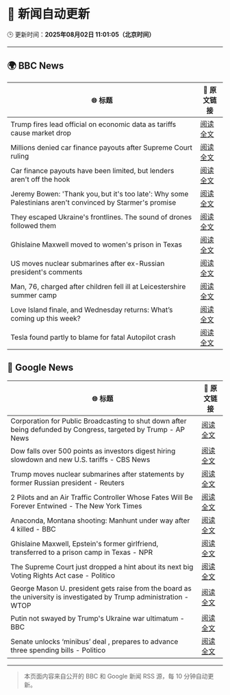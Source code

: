 # 🧠 新闻自动更新

🕒 更新时间：**2025年08月02日 11:01:05（北京时间）**

---

## 🌍 BBC News

| 🌐 标题 | 🔗 原文链接 |
|--------|-------------|
| Trump fires lead official on economic data as tariffs cause market drop | [阅读全文](https://www.bbc.com/news/articles/cvg3xrrzdr0o?at_medium=RSS&at_campaign=rss) |
| Millions denied car finance payouts after Supreme Court ruling | [阅读全文](https://www.bbc.com/news/articles/cj9w0dj0yjyo?at_medium=RSS&at_campaign=rss) |
| Car finance payouts have been limited, but lenders aren't off the hook | [阅读全文](https://www.bbc.com/news/articles/c9qy7wy4ey1o?at_medium=RSS&at_campaign=rss) |
| Jeremy Bowen: 'Thank you, but it's too late': Why some Palestinians aren't convinced by Starmer's promise | [阅读全文](https://www.bbc.com/news/articles/cd6n0eeqp54o?at_medium=RSS&at_campaign=rss) |
| They escaped Ukraine's frontlines. The sound of drones followed them | [阅读全文](https://www.bbc.com/news/articles/c23gjk7dlvlo?at_medium=RSS&at_campaign=rss) |
| Ghislaine Maxwell moved to women's prison in Texas | [阅读全文](https://www.bbc.com/news/articles/czd049y2qymo?at_medium=RSS&at_campaign=rss) |
| US moves nuclear submarines after ex-Russian president's comments | [阅读全文](https://www.bbc.com/news/articles/c93dgr2dd53o?at_medium=RSS&at_campaign=rss) |
| Man, 76, charged after children fell ill at Leicestershire summer camp | [阅读全文](https://www.bbc.com/news/articles/c4gz32kp0d0o?at_medium=RSS&at_campaign=rss) |
| Love Island finale, and Wednesday returns: What’s coming up this week? | [阅读全文](https://www.bbc.com/news/articles/c15l4kv45v5o?at_medium=RSS&at_campaign=rss) |
| Tesla found partly to blame for fatal Autopilot crash | [阅读全文](https://www.bbc.com/news/articles/c93dqpkwx4xo?at_medium=RSS&at_campaign=rss) |

## 📰 Google News

| 🌐 标题 | 🔗 原文链接 |
|--------|-------------|
| Corporation for Public Broadcasting to shut down after being defunded by Congress, targeted by Trump - AP News | [阅读全文](https://news.google.com/rss/articles/CBMingFBVV95cUxOSXp1M2I5VkFzX2FYanpxeGNOZGYwQ1doOWVqOWpDM2pwX2JlampsbE90bkljdDdoak4wd0UxRlhCWHJJRTg1VTlDYmVWLXgtcHdVdER3Ui1zYzF0ZlFjM1pGb3JYaWg3VmdxZXZSb2wwZllnWXdkbUFLZ005TVRWcFNxUUExcGFKamdsWUR5YzhtdnluTTJ2WjdYamczdw?oc=5) |
| Dow falls over 500 points as investors digest hiring slowdown and new U.S. tariffs - CBS News | [阅读全文](https://news.google.com/rss/articles/CBMigwFBVV95cUxNTDNtdUptcUYtYmUxLUVQTGtHdUFhcWc4THJJSTJyeWs2MXhySFFtVmExN0d1aGxXaG4yNjNjbkZSX3BDUDg2UXVOU2owdmx6bUdXaEpTRjVOUWhjMEZ2OTg1Sk1qSkV1NDc2Vy0wRmR3bXFiYUdWYkZxMjNOYnJXZGE1MNIBiAFBVV95cUxNNUk3anAzXzdBekZoMEVvUndqZFFkWjZsbHpwNHl3R19lTXpjcWhvdTVOTHZyQl9PQnQ2dk9MRE5KcUJKNWxIWlpKSEk1Zkc2TlBkSlNWQ1duMFVUY0xzRW5PNG9zbGVRZ054dTMyaXJGcUx0UzNuUjNHeENtYU9IT09LOXVUdzI1?oc=5) |
| Trump moves nuclear submarines after statements by former Russian president - Reuters | [阅读全文](https://news.google.com/rss/articles/CBMilgFBVV95cUxOa1JlNnBtNWxGYmp2SGdRTjhueWN6bDZqaXFDZVJEelNtelRuaUNwZjRmVGF4akxGaDNCT2JFdFZieTBuejJtNlFicUJ4WXZRVlJXeEZXM2RkNDBmZDZEcFR3YTRYYThZeXhzNkRCdEM4UW9OeVlRMlNlcGlwS0dwSHJuQV9QV1ladXM0dTZyR2kzWnFIckE?oc=5) |
| 2 Pilots and an Air Traffic Controller Whose Fates Will Be Forever Entwined - The New York Times | [阅读全文](https://news.google.com/rss/articles/CBMigwFBVV95cUxPSGVQWnVSa25tNnBrY1BGUUZQeGdsa3U1WGgzNHJLbDBuY2RSS0FrS0FlZjgtVy03eURuS1A4dGF0dTVGTFdfdmJKVjUxQXNicWVEdEFCV1NwMmR3S2V2NERfTUZxY0hEN3BsOVhENWRqbHRPVm80alVWNXhUZ3YxWE5Vaw?oc=5) |
| Anaconda, Montana shooting: Manhunt under way after 4 killed - BBC | [阅读全文](https://news.google.com/rss/articles/CBMiWkFVX3lxTE5rY2xud29EenZHR0VWSm56N21vZkJyYVRYc19HZlBKV19xMXZtSHMtbmQzU3BqeEtFY3ZQVzA2MzFTOFpLR1p6OExvZTRSdDJHRFJQVEE3dVhFZ9IBX0FVX3lxTE1TajRQMzQxMU1LQ3hVRHM4YWNMX2tud2kteFBCcjJoekFKMkhCZzNsVGdLLThTOEJzT3A1ZzVpb2Z3V3dGMl9vRFZWZGt2enlodGdReEY4RzQ4OG9rOGNZ?oc=5) |
| Ghislaine Maxwell, Epstein's former girlfriend, transferred to a prison camp in Texas - NPR | [阅读全文](https://news.google.com/rss/articles/CBMiiwFBVV95cUxQZmJfNEM1NkVCdkZMY05sVi1RNlBWT0lNZEFGM0RoM3FmQldQLVlkMWl3aUt0bnp2UFc1c0lPTVRDRC1nRnBRbl96SEdTLWF6Y2dvdm81cUc3Vl9NMVRQeFRQbHlCRDhaamhkczltMzRzdHRsemlaRWZfN1BMLVJFUklCZWNtelhyX0lz?oc=5) |
| The Supreme Court just dropped a hint about its next big Voting Rights Act case - Politico | [阅读全文](https://news.google.com/rss/articles/CBMimAFBVV95cUxOMmZyRU5fT3FmdjVWTlRrT1dZYTMyMkdFMW13WWQ5VG1Ydkp2Wm5FWXVnNWVzbU9LeDZYTV9OMzB3SGdlVkZoekNsYWJ5SlQ3QUlPcml1OVRJLXo3QlZELVpTTkhMMnl1ZVBCMGMyNUVDc25CdE1Jd2tQb0x2Y05IRnlGOGw0aFMycW54S2NqbmhMX0ZGajNKNw?oc=5) |
| George Mason U. president gets raise from the board as the university is investigated by Trump administration - WTOP | [阅读全文](https://news.google.com/rss/articles/CBMi4wFBVV95cUxPSEVhbU5feFlGaFpOemxVOHFjTVhfS3FNdGI3SGQ1SnRjV2c0ZHBwUUdJTXFGcWpRMFgyNzVmeGpjWkpiSDJxRkNrQzBVTnZBZVh6bEhOc0phcFpsaEZTa0tueTcxZDJGOFlTTHZ1eU15aHBjODlhMC1DQ3JBaDhsZ2ZDclBKV1lXMDJwY2dIMUhIZ0gtblUxU1M3S0pRWUh3T1RBQXdGN0xmXzJxdXhCUWdoQXZ4U2g3ajBsRVl3aWwwVFdKbmZINDdlREFxZlJlNm55ZS1obEFSLWdFYURwSjhiOA?oc=5) |
| Putin not swayed by Trump's Ukraine war ultimatum - BBC | [阅读全文](https://news.google.com/rss/articles/CBMiWkFVX3lxTE5vTWNDenRuRXBCbGZsT2lScGhRVlRERDFjb3lOZy1DYVNKMGRWMkZKQU90ekVRMVNHZzRjaUh4QzZXNGwxNE5tRTBsWW5vaUJaQnBqNGNTcFNrZ9IBX0FVX3lxTE5ZbS1iRzd0N2JXdWZhV21qdUpMR2ZjU19EMEU1R3gxWFEzU1MwTFlwMGc4VzBIV1VLVl9JZkdXNVk5b2NiZUNJMkxKMlVFQmxYaktpZEY3X0hCYnhrZXZj?oc=5) |
| Senate unlocks ‘minibus’ deal , prepares to advance three spending bills - Politico | [阅读全文](https://news.google.com/rss/articles/CBMimgFBVV95cUxPNjk1UkxxZTB3WVRteV83M0ZvNWZoMEtJUVdqNzBHbHRtRWdhbEpCRzBscXd5OTlldFo1RW92STJpbFNjdXlzOWNScENMVFVXbTNxei1BSTRsd3VYOXFnQ2NISERhcWx6SktmOVdRQ1BucUR6eVAyOVV2dUwzcGh3VlJiWGRTeHJxNVVNamlCZXg4UGFHbGJIdU1n?oc=5) |

---
> 本页面内容来自公开的 BBC 和 Google 新闻 RSS 源，每 10 分钟自动更新。